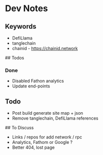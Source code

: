 # Dev Notes

## Keywords

- DefiLlama
- tanglechain
- chainid - https://chainid.network

## Todos

### Done

- Disabled Fathon analytics
- Update end-points

## Todo

- Post build generate site map + json
- Remove tanglechain, DefiLlama references

## To Discuss

- Links / repos for add network / rpc
- Analytics, Fathom or Google ?
- Better 404, lost page
